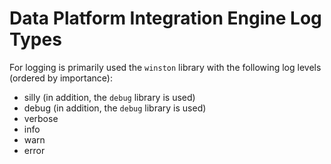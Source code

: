 # Data Platform Integration Engine Log Types

For logging is primarily used the `winston` library with the following log levels (ordered by importance):

- silly (in addition, the `debug` library is used)
- debug (in addition, the `debug` library is used)
- verbose
- info
- warn
- error
